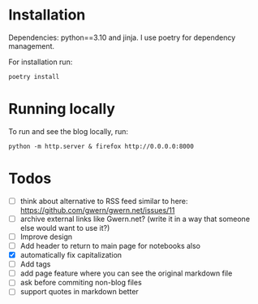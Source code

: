 # Installation
Dependencies: python==3.10 and jinja. I use poetry for dependency management.

For installation run:
```
poetry install
```

# Running locally

To run and see the blog locally, run:

```
python -m http.server & firefox http://0.0.0.0:8000
```

# Todos

- [ ] think about alternative to RSS feed similar to here: https://github.com/gwern/gwern.net/issues/11
- [ ] archive external links like Gwern.net? (write it in a way that someone else would want to use it?)
- [ ] Improve design
- [ ] Add header to return to main page for notebooks also
- [x] automatically fix capitalization
- [ ] Add tags
- [ ] add page feature where you can see the original markdown file
- [ ] ask before commiting non-blog files
- [ ] support quotes in markdown better
